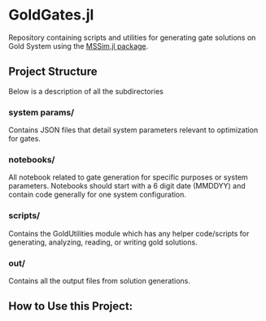 # GoldGates.jl
Repository containing scripts and utilities for generating gate solutions on Gold System using the [MSSim.jl package](https://github.com/euriqa-brassboard/MSSim.jl).

## Project Structure
Below is a description of all the subdirectories

### system params/
Contains JSON files that detail system parameters relevant to optimization for gates.

### notebooks/
All notebook related to gate generation for specific purposes or system parameters.
Notebooks should start with a 6 digit date (MMDDYY) and contain code generally for one system configuration.

### scripts/
Contains the GoldUtilities module which has any helper code/scripts for generating, analyzing, reading, or writing gold solutions.

### out/
Contains all the output files from solution generations.

## How to Use this Project:

